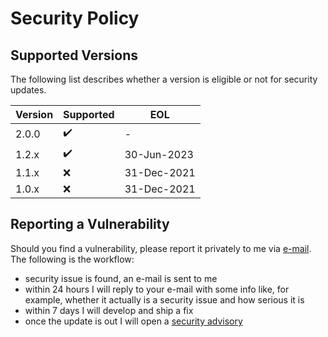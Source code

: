 # Security Policy

## Supported Versions

The following list describes whether a version is eligible or not for security updates.

| Version | Supported          | EOL         |
|---------| ------------------ |-------------|
| 2.0.0   | :heavy_check_mark: | -           |
| 1.2.x   | :heavy_check_mark: | 30-Jun-2023 |
| 1.1.x   | :x:            | 31-Dec-2021 |
| 1.0.x   | :x:           | 31-Dec-2021 |

## Reporting a Vulnerability

Should you find a vulnerability, please report it privately to me via [e-mail](mailto:paolostivanin@users.noreply.github.com).
The following is the workflow:
- security issue is found, an e-mail is sent to me
- within 24 hours I will reply to your e-mail with some info like, for example, whether it actually is a security issue and how serious it is
- within 7 days I will develop and ship a fix
- once the update is out I will open a [security advisory](https://github.com/paolostivanin/OTPClient/security/advisories)
